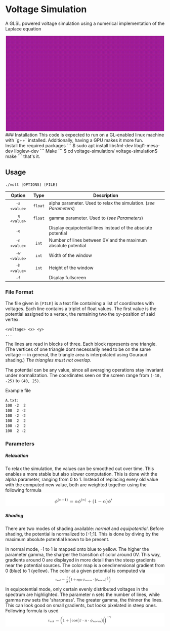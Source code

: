 # Voltage Simulation
A GLSL powered voltage simulation using a numerical implementation of the Laplace equation
<div style="text-align: center">
    <img src="https://raw.githubusercontent.com/nodatapoints/voltage-simulation/master/doc/img/title.gif"/>
</div>
### Installation
This code is expected to run on a GL-enabled linux machine with `g++` installed. Additionally, having a GPU makes it more fun.<br>
Install the required packages
```
$ sudo apt install libsfml-dev libgl1-mesa-dev libglew-dev
```
Make
```
$ cd voltage-simulation/
voltage-simulation$ make
```
that's it.

## Usage
```
./volt [OPTIONS] [FILE]
```
| Option       | Type    | Description                                                          |
|:------------:|:-------:| -------------------------------------------------------------------- |
| `-a <value>` | `float` | alpha parameter. Used to relax the simulation. (_see Parameters_)    |
| `-g <value>` | `float` | gamma parameter. Used to (_see Parameters_)                          |
| `-e`         |         | Display equipotential lines instead of the absolute potential        |
| `-n <value>` | `int`   | Number of lines between 0V and the maximum absolute potential        |
| `-w <value>` | `int`   | Width of the window                                                  |
| `-h <value>` | `int`   | Height of the window                                                 |
| `-f`         |         | Display fullscreen                                                   |
### File Format
The file given in `[FILE]` is a text file containing a list of coordinates with voltages. Each line contains a triplet of float values. The first value is the potential assigned to a vertex, the remaining two the $xy$-position of said vertex.
```
<voltage> <x> <y>
...
```
The lines are read in blocks of three. Each block represents one triangle. (The vertices of one triangle dont necessarily need to be on the same voltage -- in general, the triangle area is interpolated using Gouraud shading.) _The triangles must not overlap_.

The potential can be any value, since all averaging operations stay invariant under normalization. The coordinates seen on the screen range from `(-10, -25)` to `(40, 25)`.

Example file
```
A.txt:
100 -2  2
100  2 -2
100 -2 -2
100  2  2
100 -2  2
100  2 -2
```
### Parameters
##### Relaxation
To relax the simulation, the values can be smoothed out over time. This enables a more stable but also slower computation. This is done with the alpha parameter, ranging from 0 to 1. Instead of replacing every old value with the computed new value, both are weighted together using the following formula
![](https://raw.githubusercontent.com/nodatapoints/voltage-simulation/master/doc/img/formula0.png)
##### Shading
There are two modes of shading available: _normal_ and _equipotential_. Before shading, the potential is normalized to [-1;1]. This is done by diving by the maximum absolute potential known to be present.

In normal mode, -1 to 1 is mapped onto blue to yellow. The higher the parameter gamma, the sharper the transition of color around 0V. This way, gradients around 0 are displayed in more detail than the steep gradients near the potential sources. The color map is a onedimensional gradient from 0 (blue) to 1 (yellow). The color at a given potential is computed via
![](https://raw.githubusercontent.com/nodatapoints/voltage-simulation/master/doc/img/formula1.png)
In equipotential mode, only certain evenly distributed voltages in the spectrum are highlighted. The parameter n sets the number of lines, while gamma now sets the 'sharpness'. The greater gamma, the thinner the lines. This can look good on small gradients, but looks pixelated in steep ones. Following formula is used
![](https://raw.githubusercontent.com/nodatapoints/voltage-simulation/master/doc/img/formula2.png)
